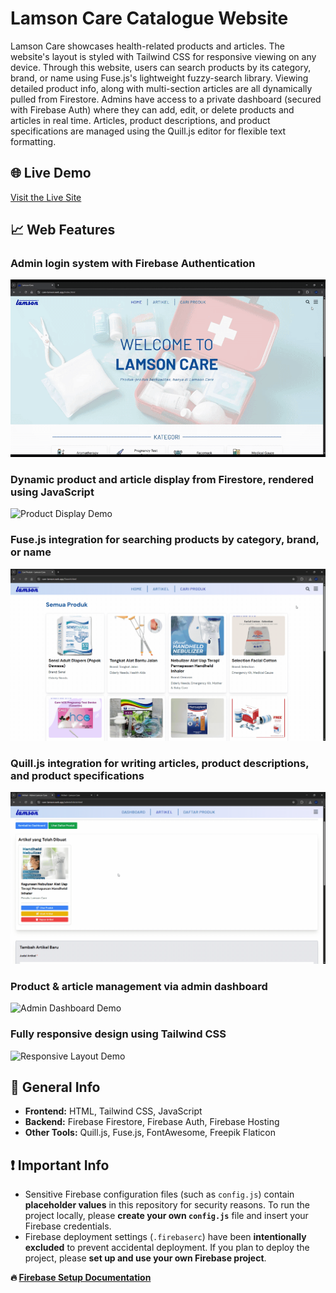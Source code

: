 # Lamson Care Catalogue Website
Lamson Care showcases health-related products and articles. The website's layout is styled with Tailwind CSS for responsive viewing on any device. 
Through this website, users can search products by its category, brand, or name using Fuse.js's lightweight fuzzy-search library. Viewing detailed product info, along with multi-section articles are all dynamically pulled from Firestore. 
Admins have access to a private dashboard (secured with Firebase Auth) where they can add, edit, or delete products and articles in real time. 
Articles, product descriptions, and product specifications are managed using the Quill.js editor for flexible text formatting.

## 🌐 Live Demo
[Visit the Live Site](https://care-lamson.web.app)

## 📈 Web Features
### Admin login system with Firebase Authentication
![Admin Login Demo](https://raw.githubusercontent.com/Junatho/Project-GIF/refs/heads/main/Lamson/lamson%20admin%20login.gif)

### Dynamic product and article display from Firestore, rendered using JavaScript
![Product Display Demo](https://raw.githubusercontent.com/Junatho/Project-GIF/refs/heads/main/Lamson/dynamic%20product%20and%20article%20display.gif)

### Fuse.js integration for searching products by category, brand, or name
![Fuse.js Fuzzy Search Demo](https://raw.githubusercontent.com/Junatho/Project-GIF/refs/heads/main/Lamson/fusejs%20integration.gif)

### Quill.js integration for writing articles, product descriptions, and product specifications
![Quill Editor Demo](https://raw.githubusercontent.com/Junatho/Project-GIF/refs/heads/main/Lamson/quilljs%20integration.gif)

### Product & article management via admin dashboard
![Admin Dashboard Demo](https://raw.githubusercontent.com/Junatho/Project-GIF/refs/heads/main/Lamson/product%20and%20article%20management.gif)

### Fully responsive design using Tailwind CSS
![Responsive Layout Demo](https://raw.githubusercontent.com/Junatho/Project-GIF/refs/heads/main/Lamson/responsive%20design%20tailwind%20css.gif)

## 🔧 General Info
- **Frontend:** HTML, Tailwind CSS, JavaScript
- **Backend:** Firebase Firestore, Firebase Auth, Firebase Hosting
- **Other Tools:** Quill.js, Fuse.js, FontAwesome, Freepik Flaticon

## ❗ Important Info
- Sensitive Firebase configuration files (such as `config.js`) contain **placeholder values** in this repository for security reasons. To run the project locally, please **create your own `config.js`** file and insert your Firebase credentials.
- Firebase deployment settings (`.firebaserc`) have been **intentionally excluded** to prevent accidental deployment. If you plan to deploy the project, please **set up and use your own Firebase project**.

**🔥 [Firebase Setup Documentation](https://firebase.google.com/docs/web/setup)**
